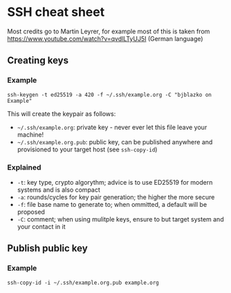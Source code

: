 # SSH cheat sheet

Most credits go to Martin Leyrer, for example most of this is taken from https://www.youtube.com/watch?v=qvdlLTyUJ5I (German language)

## Creating keys

### Example

```shell
ssh-keygen -t ed25519 -a 420 -f ~/.ssh/example.org -C "bjblazko on Example"
```

This will create the keypair as follows:

* `~/.ssh/example.org`: private key - never ever let this file leave your machine!
* `~/.ssh/example.org.pub`: public key, can be published anywhere and provisioned to your target host (see `ssh-copy-id`) 

### Explained

* `-t`: key type, crypto algorythm; advice is to use ED25519 for modern systems and is also compact
* `-a`: rounds/cycles for key pair generation; the higher the more secure
* `-f`: file base name to generate to; when ommitted, a default will be proposed
* `-C`: comment; when using mulitple keys, ensure to but target system and your contact in it

## Publish public key

### Example

```shell
ssh-copy-id -i ~/.ssh/example.org.pub example.org
```
